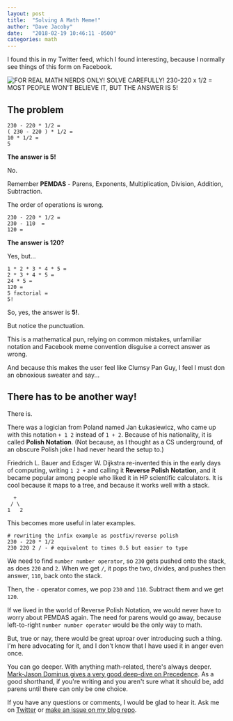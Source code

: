 ```yaml
---
layout: post
title:  "Solving A Math Meme!"
author: "Dave Jacoby"
date:   "2018-02-19 10:46:11 -0500"
categories: math
---
```


I found this in my Twitter feed, which I found interesting, because I normally see things of this form on Facebook.

![FOR REAL MATH NERDS ONLY! 
SOLVE CAREFULLY! 
230-220 x 1/2 =
MOST PEOPLE WON'T BELIEVE IT, BUT THE ANSWER IS 5!](/images/five.jpg)

## The problem

    230 - 220 * 1/2 =
    ( 230 - 220 ) * 1/2 =
    10 * 1/2 =
    5

**The answer is 5!**

No.

Remember **PEMDAS** - Parens, Exponents, Multiplication, Division, Addition, Subtraction. 

The order of operations is wrong.

    230 - 220 * 1/2 =
    230 - 110  =
    120 =

**The answer is 120?**

Yes, but...

    1 * 2 * 3 * 4 * 5 =
    2 * 3 * 4 * 5 =
    24 * 5 =
    120 =
    5 factorial =
    5!

So, yes, the answer is **5!**.

But notice the punctuation.

This is a mathematical pun, relying on common mistakes, unfamiliar notation and Facebook meme convention disguise a correct answer as wrong.

And because this makes the user feel like Clumsy Pan Guy, I feel I must don an obnoxious sweater and say...

## There has to be another way!

There is. 

There was a logician from Poland named Jan Łukasiewicz, who came up with this notation `+ 1 2` instead of `1 + 2`. Because of his nationality, it is called **Polish Notation**. (Not because, as I thought as a CS underground, of an obscure Polish joke I had never heard the setup to.)

Friedrich L. Bauer and Edsger W. Dijkstra re-invented this in the early days of computing, writing `1 2 +` and calling it **Reverse Polish Notation**, and it became popular among people who liked it in HP scientific calculators. It is cool because it maps to a tree, and because it works well with a stack. 

``` 
  +
 / \
1   2
```

This becomes more useful in later examples. 

    # rewriting the infix example as postfix/reverse polish 
    230 - 220 * 1/2    
    230 220 2 / - # equivalent to times 0.5 but easier to type

We need to find `number number operator`, so `230` gets pushed onto the stack, as does `220` and `2`. When we get `/`, it pops the two, divides, and pushes then answer, `110`, back onto the stack.

Then, the `-` operator comes, we pop `230` and `110`. Subtract them and we get `120`.  

If we lived in the world of Reverse Polish Notation, we would never have to worry about PEMDAS again. The need for parens would go away, because left-to-right `number number operator` would be the only way to math.

But, true or nay, there would be great uproar over introducing such a thing. I'm here advocating for it, and I don't know that I have used it in anger even once.

You can go deeper. With anything math-related, there's always deeper. [Mark-Jason Dominus gives a very good deep-dive on Precedence](https://perl.plover.com/FAQs/Precedence.html). As a good shorthand, if you're writing and you aren't sure what it should be, add parens until there can only be one choice.

If you have any questions or comments, I would be glad to hear it. Ask me on [Twitter](https://twitter.com/jacobydave) or [make an issue on my blog repo](https://github.com/jacoby/jacoby.github.io).


